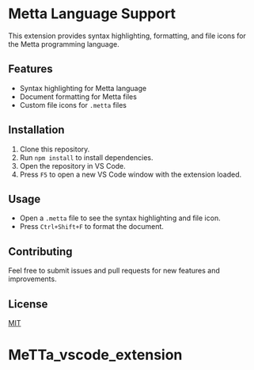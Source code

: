 # Metta Language Support

This extension provides syntax highlighting, formatting, and file icons for the Metta programming language.

## Features

- Syntax highlighting for Metta language
- Document formatting for Metta files
- Custom file icons for `.metta` files

## Installation

1. Clone this repository.
2. Run `npm install` to install dependencies.
3. Open the repository in VS Code.
4. Press `F5` to open a new VS Code window with the extension loaded.

## Usage

- Open a `.metta` file to see the syntax highlighting and file icon.
- Press `Ctrl+Shift+F` to format the document.

## Contributing

Feel free to submit issues and pull requests for new features and improvements.

## License

[MIT](LICENSE)
# MeTTa_vscode_extension
